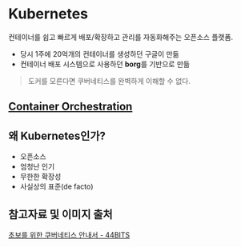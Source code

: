 # Kubernetes

컨테이너를 쉽고 빠르게 배포/확장하고 관리를 자동화해주는 오픈소스 플랫폼.

- 당시 1주에 20억개의 컨테이너를 생성하던 구글이 만듦
- 컨테이너 배포 시스템으로 사용하던 **borg**를 기반으로 만듦

> 도커를 모른다면 쿠버네티스를 완벽하게 이해할 수 없다.

## [Container Orchestration](container-orchestration.md)

## 왜 Kubernetes인가?

- 오픈소스
- 엄청난 인기
- 무한한 확장성
- 사실상의 표준(de facto)

## 참고자료 및 이미지 출처

[초보를 위한 쿠버네티스 안내서 - 44BITS](https://youtube.com/playlist?list=PLIUCBpK1dpsNf1m-2kiosmfn2nXfljQgb)
